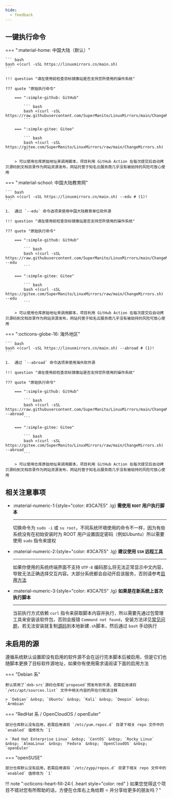 ```yaml
---
hide:
  - feedback
---
```


## 一键执行命令

=== ":material-home: 中国大陆（默认）"

    ``` bash
    bash <(curl -sSL https://linuxmirrors.cn/main.sh)
    ```

    !!! question "请在使用前检查目标镜像站是否支持您所使用的操作系统"

    ??? quote "原始执行命令"

        === ":simple-github: GitHub"

            ``` bash
            bash <(curl -sSL https://raw.githubusercontent.com/SuperManito/LinuxMirrors/main/ChangeMirrors.sh)
            ```

        === ":simple-gitee: Gitee"

            ``` bash
            bash <(curl -sSL https://gitee.com/SuperManito/LinuxMirrors/raw/main/ChangeMirrors.sh)
            ```

        > 可以使用仓库原始地址来调用脚本，项目利用 GitHub Action 在每次提交后自动拷贝源码到文档目录作为网站资源发布，网站托管于知名云服务商几乎没有被劫持的风险可放心使用

=== ":material-school: 中国大陆教育网"

    ``` bash
    bash <(curl -sSL https://linuxmirrors.cn/main.sh) --edu # (1)!
    ```

    1.  通过 `--edu` 命令选项来使用中国大陆教育单位软件源

    !!! question "请在使用前检查目标镜像站是否支持您所使用的操作系统"

    ??? quote "原始执行命令"

        === ":simple-github: GitHub"

            ``` bash
            bash <(curl -sSL https://raw.githubusercontent.com/SuperManito/LinuxMirrors/main/ChangeMirrors.sh) --edu
            ```

        === ":simple-gitee: Gitee"

            ``` bash
            bash <(curl -sSL https://gitee.com/SuperManito/LinuxMirrors/raw/main/ChangeMirrors.sh) --edu
            ```

        > 可以使用仓库原始地址来调用脚本，项目利用 GitHub Action 在每次提交后自动拷贝源码到文档目录作为网站资源发布，网站托管于知名云服务商几乎没有被劫持的风险可放心使用

=== ":octicons-globe-16: 海外地区"

    ``` bash
    bash <(curl -sSL https://linuxmirrors.cn/main.sh) --abroad # (1)!
    ```

    1.  通过 `--abroad` 命令选项来使用海外软件源

    !!! question "请在使用前检查目标镜像站是否支持您所使用的操作系统"

    ??? quote "原始执行命令"

        === ":simple-github: GitHub"

            ``` bash
            bash <(curl -sSL https://raw.githubusercontent.com/SuperManito/LinuxMirrors/main/ChangeMirrors.sh) --abroad
            ```

        === ":simple-gitee: Gitee"

            ``` bash
            bash <(curl -sSL https://gitee.com/SuperManito/LinuxMirrors/raw/main/ChangeMirrors.sh) --abroad
            ```

        > 可以使用仓库原始地址来调用脚本，项目利用 GitHub Action 在每次提交后自动拷贝源码到文档目录作为网站资源发布，网站托管于知名云服务商几乎没有被劫持的风险可放心使用

## 相关注意事项

<div class="grid cards" markdown>

-   :material-numeric-1:{style="color: #3CA7E5" .lg} __需使用 `ROOT` 用户执行脚本__

    ---

    切换命令为 `sudo -i` 或 `su root`，不同系统环境使用的命令不一样，因为有些系统没有在初始安装时为 ROOT 用户设置固定密码（例如Ubuntu）所以需要使用 `sudo` 指令来提权

-   :material-numeric-2:{style="color: #3CA7E5" .lg} __建议使用 `SSH` 远程工具__

    ---

    如果你使用的系统终端界面不支持 `UTF-8` 编码那么将无法正常显示中文内容，导致无法正确选择交互内容。大部分系统都会自动开启该服务，否则请参考[启用方法](help.md#关于开启-ssh-远程登录的方法)

-   :material-numeric-3:{style="color: #3CA7E5" .lg} __如果是在新系统上首次执行脚本__

    ---

    当前执行方式依赖 `curl` 指令来获取脚本内容并执行，所以需要先通过包管理工具来安装该软件包，否则会报错 `Command not found`，安装方法详见[常见问题](help.md#关于报错-command-not-found)，若无法安装就复制[源码](https://gitee.com/SuperManito/LinuxMirrors/raw/main/ChangeMirrors.sh)到本地新建`.sh`脚本，然后通过 `bash` 手动执行

</div>

## 未启用的源

遵循系统默认设置即没有启用的软件源不会在运行完本脚本后被启用，但是它们也随脚本更换了目标软件源地址，如果你有使用需求请阅读下面的启用方法

=== "Debian 系"

    默认禁用了`deb-src`源码仓库和`proposed`预发布软件源，若需启用请将 `/etc/apt/sources.list` 文件中相关内容的所在行取消注释

    > `Debian` &nbsp; `Ubuntu` &nbsp; `Kali` &nbsp; `Deepin` &nbsp; `Armbian`

=== "RedHat 系 / OpenCloudOS / openEuler"

    部分仓库默认没有启用，若需启用请将 `/etc/yum.repos.d` 目录下相关 repo 文件中的 `enabled` 值修改为 `1`

    > `Red Hat Enterprise Linux` &nbsp; `CentOS` &nbsp; `Rocky Linux` &nbsp; `AlmaLinux` &nbsp; `Fedora` &nbsp; `OpenCloudOS` &nbsp; `openEuler`

=== "openSUSE"

    部分仓库默认没有启用，若需启用请将 `/etc/zypp/repos.d` 目录下相关 repo 文件中的 `enabled` 值修改为 `1`


!!! note ":octicons-heart-fill-24:{ .heart style="color: red" } 如果您觉得这个项目不错对您有所帮助的话，方便在仓库右上角给颗 ⭐ 并分享给更多的朋友吗？"

